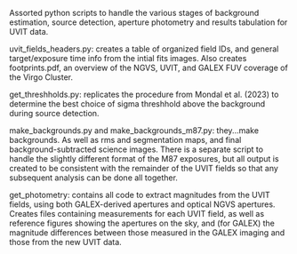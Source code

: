 Assorted python scripts to handle the various stages of background estimation, source detection, aperture photometry and results tabulation for UVIT data.

uvit_fields_headers.py: creates a table of organized field IDs, and general target/exposure time info from the intial fits images. Also creates footprints.pdf, an overview of the NGVS, UVIT, and GALEX FUV coverage of the Virgo Cluster.

get_threshholds.py: replicates the procedure from Mondal et al. (2023) to determine the best choice of sigma threshhold above the background during source detection.

make_backgrounds.py and make_backgrounds_m87.py: they...make backgrounds. As well as rms and segmentation maps, and final background-subtracted science images. There is a separate script to handle the slightly different format of the M87 exposures, but all output is created to be consistent with the remainder of the UVIT fields so that any subsequent analysis can be done all together.

get_photometry: contains all code to extract magnitudes from the UVIT fields, using both GALEX-derived apertures and optical NGVS apertures. Creates files containing measurements for each UVIT field, as well as reference figures showing the apertures on the sky, and (for GALEX) the magnitude differences between those measured in the GALEX imaging and those from the new UVIT data.
